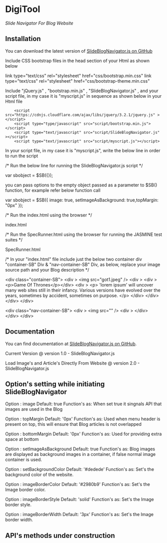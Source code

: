 # DigiTool



*Slide Navigator For Blog Website* 

## Installation

You can download the latest version of [SlideBlogNavigator.js on GitHub](https://github.com/Alok0110/DigiTool)

Include CSS bootstrap files in the head section of your Html as shown below

<!-- Bootstrap css files -->
link type="text/css" rel="stylesheet" href="css/bootstrap.min.css" 
link type="text/css" rel="stylesheet" href="css/bootstrap-theme.min.css" 

Include "jQuery.js" , "bootstrap.min.js" , "SlideBlogNavigator.js" , and your script file, in my case it is "myscript.js" in sequence as shown below in your Html file

<!-- Bootstrap JS files here -->
        <script src="https://cdnjs.cloudflare.com/ajax/libs/jquery/3.2.1/jquery.js" ></script>
        <script type="type/javascript" src="script/bootstrap.min.js"></script>
        <script type="text/javascript" src="script/SlideBlogNavigator.js" ></script>
        <script type="text/javascript" src="script/myscript.js"></script>
        
In your script file, in my case it is "myscript.js", write the below line in order to run the script

/* Run the below line for running the SlideBlogNavigator.js script */

var sbobject = $SB({});

you can pass options to the empty object passed as a parameter to $SB() function, for example refer below function call

var sbobject = $SB({ image: true, setImageAsBackground: true,topMargin: "0px" });

/* Run the index.html using the browser */

index.html

/* Run the SpecRunner.html using the browser for running the JASMINE test suites */

SpecRunner.html

/* In your "index.html" file include just the below two container div "container-SB" Div & "nav-container-SB" Div, as below, replace your image source path and your Blog description */

<!-- Copy paste below template, replace image source path and blog description, this is the first container -->
&lt;div class="container-SB"&gt; 
            &lt;div &gt; 
                &lt;img  src="got1.jpeg" /&gt; 
            &lt;div &gt; 
                    &lt;div &gt;&lt;p&gt;Game Of Thrones&lt;/p&gt;&lt;/div&gt;
                    &lt;div &gt; 
                        &lt;p&gt; 
                            'lorem ipsum' will uncover many web sites still in their infancy. Various versions have evolved over the years, sometimes by accident, sometimes on purpose.
                        &lt;/p&gt;
                    &lt;/div&gt;
                &lt;/div&gt;
            &lt;/div&gt;
&lt;/div&gt;

<!-- Copy paste below template, replace image source path, this is the second container -->
&lt;div class="nav-container-SB"&gt;
            &lt;div &gt;
                 &lt;img  src="" /&gt;
                 &lt;div &gt; &lt;/div&gt;
             &lt;/div&gt;
 &lt;/div>

## Documentation

You can find documentation at [SlideBlogNavigator.js on GitHub](https://github.com/Alok0110/DigiTool).

Current Version @ version 1.0 - SlideBlogNavigator.js

Load Image's and Article's Directly From Website @ version 2.0 - SlideBlogNavigator.js


## Option's setting while initiating SlideBlogNavigator


Option : image
Default: true
Function's as: When set true it singnals API that images are used in the Blog

Option : topMargin
Default: '0px'
Function's as: Used when menu header is present on top, this will ensure that Blog articles is not overlapped

Option : bottomMargin
Default: '0px'
Function's as: Used for providing extra space at bottom

Option : setImageAsBackground
Default: true
Function's as: Blog images are displayed as background images in a container, if false normal image container is used.

Option : setBackgroundColor
Default: '#dedede'
Function's as: Set's the background color of the website.

Option : imageBorderColor
Default: '#2980b9'
Function's as: Set's the Image border color.

Option : imageBorderStyle
Default: 'solid'
Function's as: Set's the Image border style.

Option : imageBorderWidth
Default: '3px'
Function's as: Set's the Image border width.


## API's methods under construction



